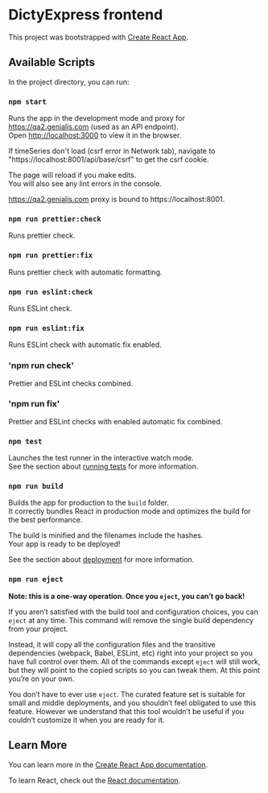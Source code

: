 # DictyExpress frontend

This project was bootstrapped with [Create React App](https://github.com/facebook/create-react-app).

## Available Scripts

In the project directory, you can run:

### `npm start`

Runs the app in the development mode and proxy for https://qa2.genialis.com (used as an API endpoint).<br />
Open [http://localhost:3000](http://localhost:3000) to view it in the browser.

If timeSeries don't load (csrf error in Network tab), navigate to "https://localhost:8001/api/base/csrf" to get the csrf cookie.

The page will reload if you make edits.<br />
You will also see any lint errors in the console.

https://qa2.genialis.com proxy is bound to https://localhost:8001.

### `npm run prettier:check`

Runs prettier check.

### `npm run prettier:fix`

Runs prettier check with automatic formatting.

### `npm run eslint:check`

Runs ESLint check.

### `npm run eslint:fix`

Runs ESLint check with automatic fix enabled.

### 'npm run check'

Prettier and ESLint checks combined.

### 'npm run fix'

Prettier and ESLint checks with enabled automatic fix combined.

### `npm test`

Launches the test runner in the interactive watch mode.<br />
See the section about [running tests](https://facebook.github.io/create-react-app/docs/running-tests) for more information.

### `npm run build`

Builds the app for production to the `build` folder.<br />
It correctly bundles React in production mode and optimizes the build for the best performance.

The build is minified and the filenames include the hashes.<br />
Your app is ready to be deployed!

See the section about [deployment](https://facebook.github.io/create-react-app/docs/deployment) for more information.

### `npm run eject`

**Note: this is a one-way operation. Once you `eject`, you can’t go back!**

If you aren’t satisfied with the build tool and configuration choices, you can `eject` at any time. This command will remove the single build dependency from your project.

Instead, it will copy all the configuration files and the transitive dependencies (webpack, Babel, ESLint, etc) right into your project so you have full control over them. All of the commands except `eject` will still work, but they will point to the copied scripts so you can tweak them. At this point you’re on your own.

You don’t have to ever use `eject`. The curated feature set is suitable for small and middle deployments, and you shouldn’t feel obligated to use this feature. However we understand that this tool wouldn’t be useful if you couldn’t customize it when you are ready for it.

## Learn More

You can learn more in the [Create React App documentation](https://facebook.github.io/create-react-app/docs/getting-started).

To learn React, check out the [React documentation](https://reactjs.org/).
